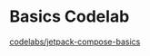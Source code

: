 # Basics Codelab

[codelabs/jetpack-compose-basics](https://developer.android.google.cn/codelabs/jetpack-compose-basics?hl=zh-cn&continue=https%3A%2F%2Fdeveloper.android.google.cn%2Fcourses%2Fpathways%2Fjetpack-compose-for-android-developers-1%3Fhl%3Dzh-cn%23codelab-https%3A%2F%2Fdeveloper.android.com%2Fcodelabs%2Fjetpack-compose-basics#0)
